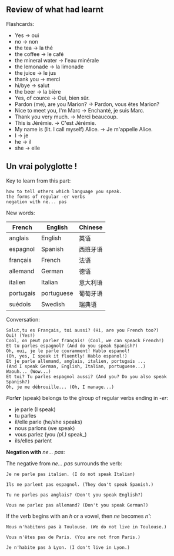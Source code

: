 ## Review of what had learnt

Flashcards:
- Yes → oui
- no → non
- the tea → la thé
- the coffee → le café
- the mineral water → l'eau minérale
- the lemonade → la limonade
- the juice → le jus
- thank you → merci
- hi/bye → salut
- the beer → la bière
- Yes, of cource → Oui, bien sûr.
- Pardon (me), are you Marion? → Pardon, vous êtes Marion?
- Nice to meet you, I'm Marc → Enchanté, je suis Marc.
- Thank you very much. → Merci beaucoup.
- This is Jérémie. → C'est Jérémie.
- My name is (lit. I call myself) Alice. → Je m'appelle Alice.
- I → je
- he → il
- she → elle

## Un vrai polyglotte !

Key to learn from this part:

```
how to tell others which language you speak.
the forms of regular -er verbs
negation with ne... pas
```

New words:

| French    | English    | Chinese |
|-----------|------------|---------|
| anglais   | English    | 英语      |
| espagnol  | Spanish    | 西班牙语    |
| français  | French     | 法语      |
| allemand  | German     | 德语      |
| italien   | Italian    | 意大利语    |
| portugais | portuguese | 葡萄牙语    |
| suédois   | Swedish    | 瑞典语     |

Conversation:

```
Salut,tu es Français, toi aussi? (Hi, are you French too?)
Oui! (Yes!)
Cool, on peut parler français! (Cool, we can speack French!)
Et tu parles espagnol? (And do you speak Spanish?)
Oh, oui, je le parle couramment! Hablo espanol!
(Oh, yes, I speak it fluently! Hablo espanol!)
Et je parle allemand, anglais, italien, portugais ...
(And I speak German, English, Italian, portuguese...)
Waouh... (Wow...)
Et toi? Tu parles espagnol aussi? (And you? Do you also speak Spanish?)
Oh, je me débrouille... (Oh, I manage...)
```

_Parl**er**_ (speak) belongs to the glroup of regular verbs ending in _-er_:

- je parle  (I speak)
- tu parles
- il/elle parle (he/she speaks)
- nous parlons  (we speak)
- vous parlez   (you _(pl.)_ speak_)
- ils/elles parlent

__Negation with__ _ne… pas_:

The negative from _ne… pas_ surrounds the verb:

```
Je ne parle pas italien. (I do not speak Italian)

Ils ne parlent pas espagnol. (They don't speak Spanish.)

Tu ne parles pas anglais? (Don't you speak English?)

Vous ne parlez pas allemand? (Don't you speak German?)
```
If the verb begins with an _h_ or a vowel, then _ne_ becomes _n'_:

```
Nous n'habitons pas à Toulouse. (We do not live in Toulouse.)

Vous n'êtes pas de Paris. (You are not from Paris.)

Je n'habite pas à Lyon. (I don't live in Lyon.)
```
